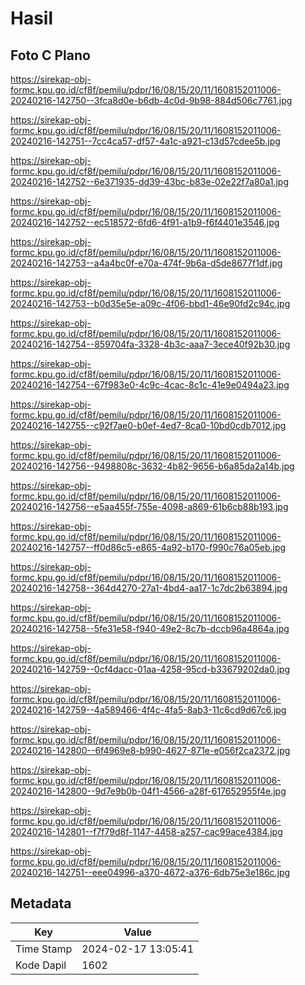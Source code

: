 # Hasil

## Foto C Plano

https://sirekap-obj-formc.kpu.go.id/cf8f/pemilu/pdpr/16/08/15/20/11/1608152011006-20240216-142750--3fca8d0e-b6db-4c0d-9b98-884d506c7761.jpg

https://sirekap-obj-formc.kpu.go.id/cf8f/pemilu/pdpr/16/08/15/20/11/1608152011006-20240216-142751--7cc4ca57-df57-4a1c-a921-c13d57cdee5b.jpg

https://sirekap-obj-formc.kpu.go.id/cf8f/pemilu/pdpr/16/08/15/20/11/1608152011006-20240216-142752--6e371935-dd39-43bc-b83e-02e22f7a80a1.jpg

https://sirekap-obj-formc.kpu.go.id/cf8f/pemilu/pdpr/16/08/15/20/11/1608152011006-20240216-142752--ec518572-6fd6-4f91-a1b9-f6f4401e3546.jpg

https://sirekap-obj-formc.kpu.go.id/cf8f/pemilu/pdpr/16/08/15/20/11/1608152011006-20240216-142753--a4a4bc0f-e70a-474f-9b6a-d5de8677f1df.jpg

https://sirekap-obj-formc.kpu.go.id/cf8f/pemilu/pdpr/16/08/15/20/11/1608152011006-20240216-142753--b0d35e5e-a09c-4f06-bbd1-46e90fd2c94c.jpg

https://sirekap-obj-formc.kpu.go.id/cf8f/pemilu/pdpr/16/08/15/20/11/1608152011006-20240216-142754--859704fa-3328-4b3c-aaa7-3ece40f92b30.jpg

https://sirekap-obj-formc.kpu.go.id/cf8f/pemilu/pdpr/16/08/15/20/11/1608152011006-20240216-142754--67f983e0-4c9c-4cac-8c1c-41e9e0494a23.jpg

https://sirekap-obj-formc.kpu.go.id/cf8f/pemilu/pdpr/16/08/15/20/11/1608152011006-20240216-142755--c92f7ae0-b0ef-4ed7-8ca0-10bd0cdb7012.jpg

https://sirekap-obj-formc.kpu.go.id/cf8f/pemilu/pdpr/16/08/15/20/11/1608152011006-20240216-142756--9498808c-3632-4b82-9656-b6a85da2a14b.jpg

https://sirekap-obj-formc.kpu.go.id/cf8f/pemilu/pdpr/16/08/15/20/11/1608152011006-20240216-142756--e5aa455f-755e-4098-a869-61b6cb88b193.jpg

https://sirekap-obj-formc.kpu.go.id/cf8f/pemilu/pdpr/16/08/15/20/11/1608152011006-20240216-142757--ff0d86c5-e865-4a92-b170-f990c76a05eb.jpg

https://sirekap-obj-formc.kpu.go.id/cf8f/pemilu/pdpr/16/08/15/20/11/1608152011006-20240216-142758--364d4270-27a1-4bd4-aa17-1c7dc2b63894.jpg

https://sirekap-obj-formc.kpu.go.id/cf8f/pemilu/pdpr/16/08/15/20/11/1608152011006-20240216-142758--5fe31e58-f940-49e2-8c7b-dccb96a4864a.jpg

https://sirekap-obj-formc.kpu.go.id/cf8f/pemilu/pdpr/16/08/15/20/11/1608152011006-20240216-142759--0cf4dacc-01aa-4258-95cd-b33679202da0.jpg

https://sirekap-obj-formc.kpu.go.id/cf8f/pemilu/pdpr/16/08/15/20/11/1608152011006-20240216-142759--4a589466-4f4c-4fa5-8ab3-11c6cd9d67c6.jpg

https://sirekap-obj-formc.kpu.go.id/cf8f/pemilu/pdpr/16/08/15/20/11/1608152011006-20240216-142800--6f4969e8-b990-4627-871e-e056f2ca2372.jpg

https://sirekap-obj-formc.kpu.go.id/cf8f/pemilu/pdpr/16/08/15/20/11/1608152011006-20240216-142800--9d7e9b0b-04f1-4566-a28f-617652955f4e.jpg

https://sirekap-obj-formc.kpu.go.id/cf8f/pemilu/pdpr/16/08/15/20/11/1608152011006-20240216-142801--f7f79d8f-1147-4458-a257-cac99ace4384.jpg

https://sirekap-obj-formc.kpu.go.id/cf8f/pemilu/pdpr/16/08/15/20/11/1608152011006-20240216-142751--eee04996-a370-4672-a376-6db75e3e186c.jpg


## Metadata

| Key        | Value               |
| ---------- | ------------------- |
| Time Stamp | 2024-02-17 13:05:41 |
| Kode Dapil | 1602                |



